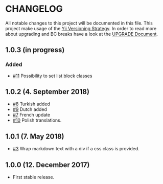 # CHANGELOG

All notable changes to this project will be documented in this file. This project make usage of the [Yii Versioning Strategy](https://github.com/yiisoft/yii2/blob/master/docs/internals/versions.md). In order to read more about upgrading and BC breaks have a look at the [UPGRADE Document](UPGRADE.md).

## 1.0.3 (in progress)

### Added

+ [#11](https://github.com/luyadev/luya-generic/pull/11) Possibility to set list block classes 

## 1.0.2 (4. September 2018)

+ [#8](https://github.com/luyadev/luya-generic/pull/8) Turkish added
+ [#9](https://github.com/luyadev/luya-generic/pull/9) Dutch added
+ [#7](https://github.com/luyadev/luya-generic/pull/7) French update
+ [#10](https://github.com/luyadev/luya-generic/pull/10) Polish translations.

## 1.0.1 (7. May 2018)

+ [#3](https://github.com/luyadev/luya-generic/issues/3) Wrap markdown text with a div if a css class is provided.

## 1.0.0 (12. December 2017)

+ First stable release.
